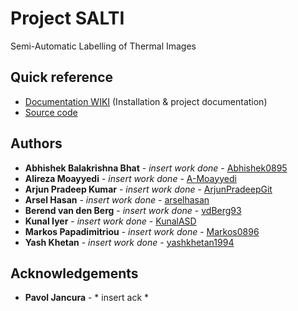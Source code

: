 # Project SALTI
Semi-Automatic Labelling of Thermal Images

## Quick reference
* [Documentation WIKI](https://github.com/tue-mps-edu/asd-pdeng-project-2020-developer/wiki/Home) (Installation & project documentation)
* [Source code](src/)

## Authors
* **Abhishek Balakrishna Bhat** - *insert work done* - [Abhishek0895](https://github.com/Abhishek0895)
* **Alireza Moayyedi** - *insert work done* - [A-Moayyedi](https://github.com/A-Moayyedi)
* **Arjun Pradeep Kumar** - *insert work done* - [ArjunPradeepGit](https://github.com/ArjunPradeepGit)
* **Arsel Hasan** - *insert work done* - [arselhasan](https://github.com/arselhasan)
* **Berend van den Berg** - *insert work done* - [vdBerg93](https://github.com/vdBerg93)
* **Kunal Iyer** - *insert work done* - [KunalASD](https://github.com/KunalASD)
* **Markos Papadimitriou** - *insert work done* - [Markos0896](https://github.com/Markos0896)
* **Yash Khetan** - *insert work done* - [yashkhetan1994](https://github.com/yashkhetan1994)



## Acknowledgements
* **Pavol Jancura** - * insert ack *
